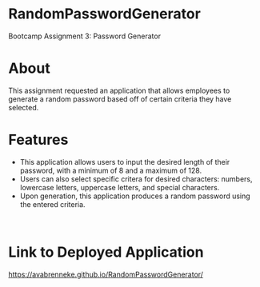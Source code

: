 # RandomPasswordGenerator
Bootcamp Assignment 3: Password Generator
<br>
# About
This assignment requested an application that allows employees to generate a random password based off of certain criteria they have selected.
<br>
# Features
- This application allows users to input the desired length of their password, with a minimum of 8 and a maximum of 128.
- Users can also select specific critera for desired characters: numbers, lowercase letters, uppercase letters, and special characters.
- Upon generation, this application produces a random password using the entered criteria.
<br>

# Link to Deployed Application 
https://avabrenneke.github.io/RandomPasswordGenerator/

